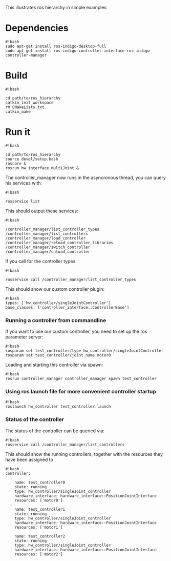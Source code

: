 This illustrates ros hierarchy in simple examples

# Dependencies #

```
#!bash
sudo apt-get install ros-indigo-desktop-full
sudo apt-get install ros-indigo-controller-interface ros-indigo-controller-manager
```

# Build #

```
#!bash

cd path/to/ros_hierarchy
catkin_init_workspace
rm CMakeLists.txt
catkin_make
```

# Run it #
```
#!bash

cd path/to/ros_hierarchy
source devel/setup.bash
roscore &
rosrun hw_interface multiJoint &
```
The controller_manager now runs in the asyncronous thread, you can query his services with:
```
#!bash

rosservice list
```
This should output these services:
```
#!bash

/controller_manager/list_controller_types
/controller_manager/list_controllers
/controller_manager/load_controller
/controller_manager/reload_controller_libraries
/controller_manager/switch_controller
/controller_manager/unload_controller
```
If you call for the controller types:
```
#!bash

rosservice call /controller_manager/list_controller_types
```
This should show our custom controller plugin:
```
#!bash
types: ['hw_controller/singleJointController']
base_classes: ['controller_interface::ControllerBase']
```
### Running a controller from commandline ###
If you want to use our custom controller, you need to set up the ros parameter server:
```
#!bash
rosparam set test_controller/type hw_controller/singleJointController
rosparam set test_controller/joint_name motor0
```
Loading and starting this controller via spawn:
```
#!bash
rosrun controller_manager controller_manager spawn test_controller
```
### Using ros launch file for more convenient controller startup ###
```
#!bash
roslaunch hw_controller test_controller.launch
```
### Status of the controller ###
The status of the controller can be queried via:
```
#!bash
rosservice call /controller_manager/list_controllers
```
This should show the running controllers, together with the resources they have been assigned to
```
#!bash
controller: 
  - 
    name: test_controller0
    state: running
    type: hw_controller/singleJoint_controller
    hardware_interface: hardware_interface::PositionJointInterface
    resources: ['motor0']
  - 
    name: test_controller1
    state: running
    type: hw_controller/singleJoint_controller
    hardware_interface: hardware_interface::PositionJointInterface
    resources: ['motor1']
  - 
    name: test_controller2
    state: running
    type: hw_controller/singleJoint_controller
    hardware_interface: hardware_interface::PositionJointInterface
    resources: ['motor2']

```